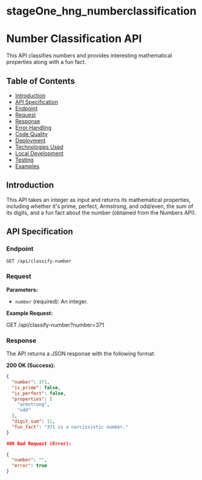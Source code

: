 # stageOne_hng_numberclassification





# Number Classification API

This API classifies numbers and provides interesting mathematical properties along with a fun fact.

## Table of Contents

- [Introduction](#introduction)
- [API Specification](#api-specification)
- [Endpoint](#endpoint)
- [Request](#request)
- [Response](#response)
- [Error Handling](#error-handling)
- [Code Quality](#code-quality)
- [Deployment](#deployment)
- [Technologies Used](#technologies-used)
- [Local Development](#local-development)
- [Testing](#testing)
- [Examples](#examples)

## Introduction

This API takes an integer as input and returns its mathematical properties, including whether it's prime, perfect, Armstrong, and odd/even, the sum of its digits, and a fun fact about the number (obtained from the Numbers API).

## API Specification

### Endpoint

`GET /api/classify-number`

### Request

**Parameters:**

- `number` (required): An integer.

**Example Request:**

GET /api/classify-number?number=371

### Response

The API returns a JSON response with the following format:

**200 OK (Success):**

```json
{
  "number": 371,
  "is_prime": false,
  "is_perfect": false,
  "properties": [
    "armstrong",
    "odd"
  ],
  "digit_sum": 11,
  "fun_fact": "371 is a narcissistic number."
}

400 Bad Request (Error):

{
  "number": "",
  "error": true
}

